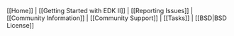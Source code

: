 [[Home]] | [[Getting Started with EDK II]] | [[Reporting Issues]] | [[Community Information]] | [[Community Support]] | [[Tasks]] | [[BSD|BSD License]]